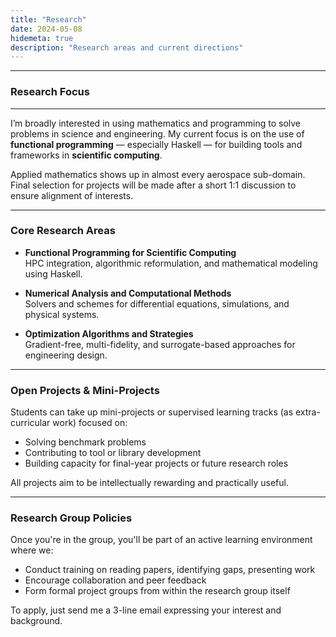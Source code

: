 ```yaml
---
title: "Research"
date: 2024-05-08
hidemeta: true
description: "Research areas and current directions"
---
```

---
### Research Focus
---
I’m broadly interested in using mathematics and programming to solve problems in science and engineering. My current focus is on the use of **functional programming** — especially Haskell — for building tools and frameworks in **scientific computing**.

Applied mathematics shows up in almost every aerospace sub-domain. Final selection for projects will be made after a short 1:1 discussion to ensure alignment of interests.

---

### Core Research Areas

- **Functional Programming for Scientific Computing**  
  HPC integration, algorithmic reformulation, and mathematical modeling using Haskell.

- **Numerical Analysis and Computational Methods**  
  Solvers and schemes for differential equations, simulations, and physical systems.

- **Optimization Algorithms and Strategies**  
  Gradient-free, multi-fidelity, and surrogate-based approaches for engineering design.

---

### Open Projects & Mini-Projects

Students can take up mini-projects or supervised learning tracks (as extra-curricular work) focused on:

- Solving benchmark problems  
- Contributing to tool or library development  
- Building capacity for final-year projects or future research roles  

All projects aim to be intellectually rewarding and practically useful.

---

### Research Group Policies

Once you're in the group, you'll be part of an active learning environment where we:

- Conduct training on reading papers, identifying gaps, presenting work  
- Encourage collaboration and peer feedback  
- Form formal project groups from within the research group itself  

To apply, just send me a 3-line email expressing your interest and background.
